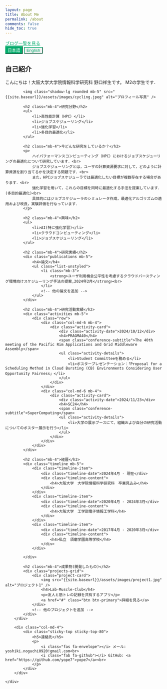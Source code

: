 ```yaml
---
layout: page
title: About Me
permalink: /about
comments: false
hide_toc: true
---
```


<div class="text-center mb-4">
    <a href="{{ site.baseurl }}/blog" class="btn btn-lg btn-outline-primary">ブログ一覧を見る</a>
</div>

<div class="language-switch text-right mb-4">
    <button id="jp-btn" class="btn btn-sm btn-outline-primary active">日本語</button>
    <button id="en-btn" class="btn btn-sm btn-outline-primary">English</button>
</div>

<!-- 日本語コンテンツ -->
<div id="jp-content" class="language-content active">
    <div class="row justify-content-between">
        <div class="col-md-8 pr-5">
            <h2 class="mb-4">自己紹介</h2>
            <p>
                こんにちは！大阪大学大学院情報科学研究科 野口祥生です。
                M2の学生です．
            </p>

            <img class="shadow-lg rounded mb-5" src="{{site.baseurl}}/assets/images/cycling.jpeg" alt="プロフィール写真" />

            <h2 class="mb-4">研究分野</h2>
            <ul>
                <li>高性能計算（HPC）</li>
                <li>ジョブスケジューリング</li>
                <li>強化学習</li>
                <li>多目的最適化</li>
            </ul>

            <h2 class="mb-4">今どんな研究をしているか？</h2>
            <p>
                ハイパフォーマンスコンピューティング（HPC）におけるジョブスケジューリングの最適化について研究しています．<br>
                ジョブスケジューリングとは，ユーザの計算資源要求に対して，どのように計算資源を割り当てるかを決定する問題です．<br>
                また，HPCジョブスケジューラでは最適化したい目標が複数存在する場合があります．<br>
                強化学習を用いて，これらの目標を同時に最適化する手法を提案しています．(多目的最適化)<br>
                具体的にはジョブスケジューラのシミュレータ作成，最適化アルゴリズムの適用および改良，実験評価を行なっています．
            </p>

            <h2 class="mb-4">興味</h2>
            <ul>
                <li>AI(特に強化学習)</li>
                <li>クラウドコンピューティング</li>
                <li>ジョブスケジューリング</li>
            </ul>

            <h2 class="mb-4">研究実績</h2>
            <div class="publications mb-5">
                <h4>論文</h4>
                <ul class="list-unstyled">
                    <li class="mb-3">
                        <strong>ユーザ利⽤機会公平性を考慮するクラウドバースティング環境向けスケジューリング⼿法の提案,2024年2月</strong><br>
                    </li>
                    <!-- 他の論文を追加 -->
                </ul>
            </div>

            <h2 class="mb-4">研究活動実績</h2>
            <div class="activities mb-5">
                <div class="row">
                    <div class="col-md-6 mb-4">
                        <div class="activity-card">
                            <div class="activity-date">2024/10/12</div>
                            <h4>PRAGMA40</h4>
                            <span class="conference-subtitle">The 40th meeting of the Pacific Rim Applications and Grid Middleware Assembly</span>
                            <ul class="activity-details">
                                <li>Student Committeeを務める</li>
                                <li>ポスタープレゼンテーション：「Proposal for a Scheduling Method in Cloud Bursting (CB) Environments Considering User Opportunity Fairness」</li>
                            </ul>
                        </div>
                    </div>
                    <div class="col-md-6 mb-4">
                        <div class="activity-card">
                            <div class="activity-date">2024/11/23</div>
                            <h4>SC24</h4>
                            <span class="conference-subtitle">SuperComputing</span>
                            <ul class="activity-details">
                                <li>大学の展示ブースにて、組織および自分の研究活動についてのポスター展示を行う</li>
                            </ul>
                        </div>
                    </div>
                </div>
            </div>

            <h2 class="mb-4">経歴</h2>
            <div class="timeline mb-5">
                <div class="timeline-item">
                    <div class="timeline-date">2024年4月 - 現在</div>
                    <div class="timeline-content">
                        <h4>大阪大学　大学院情報科学研究科　卒業見込み</h4>
                    </div>
                </div>
                <div class="timeline-item">
                    <div class="timeline-date">2020年4月 - 2024年3月</div>
                    <div class="timeline-content">
                        <h4>大阪大学　工学部電子情報工学科</h4>
                    </div>
                </div>
                <div class="timeline-item">
                    <div class="timeline-date">2017年4月 - 2020年3月</div>
                    <div class="timeline-content">
                        <h4>私立　須磨学園高等学校</h4>
                    </div>
                </div>

            </div>

            <h2 class="mb-4">成果物(開発したもの)</h2>
            <div class="projects-grid">
                <div class="project-card">
                    <img src="{{site.baseurl}}/assets/images/project1.jpg" alt="プロジェクト1" />
                    <h4>Lab-Muscle-Club</h4>
                    <p>友人と筋トレの記録を共有するアプリ</p>
                    <a href="#" class="btn btn-primary">詳細を見る</a>
                </div>
                <!-- 他のプロジェクトを追加 -->
            </div>
        </div>

        <div class="col-md-4">
            <div class="sticky-top sticky-top-80">
                <h5>連絡先</h5>
                <p>
                    <i class="fas fa-envelope"></i> メール: yoshiki.noguchi0920!gmail.com<br>
                    <i class="fab fa-github"></i> GitHub: <a href="https://github.com/yope7">yope7</a><br>
                </p>
            </div>
        </div>

    </div>

</div>

<!-- 英語コンテンツ -->
<div id="en-content" class="language-content">
    <div class="row justify-content-between">
        <div class="col-md-8 pr-5">
            <h2 class="mb-4">Introduction</h2>
            <p>
                Hello! I'm Yoshiki Noguchi, a Master's student at the Graduate School of Information Science and Technology, Osaka University.
            </p>

            <img class="shadow-lg rounded mb-5" src="{{site.baseurl}}/assets/images/cycling.jpeg" alt="Profile Photo" />

            <h2 class="mb-4">Research Fields</h2>
            <ul>
                <li>High-Performance Computing (HPC)</li>
                <li>Parallel and Distributed Processing</li>
                <li>Cloud Computing</li>
            </ul>

            <h2 class="mb-4">Research Achievements</h2>
            <div class="publications mb-5">
                <h4>Papers</h4>
                <ul class="list-unstyled">
                    <li class="mb-3">
                        <strong>Coming soon</strong><br>
                    </li>
                </ul>
            </div>

            <h2 class="mb-4">Research Activities</h2>
            <div class="activities mb-5">
                <div class="row">
                    <div class="col-md-6 mb-4">
                        <div class="activity-card">
                            <div class="activity-date">October 12, 2024</div>
                            <h4>PRAGMA40</h4>
                            <span class="conference-subtitle">The 40th meeting of the Pacific Rim Applications and Grid Middleware Assembly</span>
                            <ul class="activity-details">
                                <li>Served as a Student Committee member</li>
                                <li>Poster Presentation: "Proposal for a Scheduling Method in Cloud Bursting (CB) Environments Considering User Opportunity Fairness"</li>
                            </ul>
                        </div>
                    </div>
                    <div class="col-md-6 mb-4">
                        <div class="activity-card">
                            <div class="activity-date">November 23, 2024</div>
                            <h4>SC24</h4>
                            <span class="conference-subtitle">SuperComputing</span>
                            <ul class="activity-details">
                                <li>Presented research activities at the university exhibition booth with poster presentations about organizational and personal research</li>
                            </ul>
                        </div>
                    </div>
                </div>
            </div>

            <h2 class="mb-4">Experience</h2>
            <div class="timeline mb-5">
                <div class="timeline-item">
                    <div class="timeline-date">April 2024 - Present</div>
                    <div class="timeline-content">
                        <h4>Graduate School of Information Science and Technology, Osaka University</h4>
                    </div>
                </div>
                <div class="timeline-item">
                    <div class="timeline-date">April 2020 - March 2024</div>
                    <div class="timeline-content">
                        <h4>Osaka University</h4>
                    </div>
                </div>
                <div class="timeline-item">
                    <div class="timeline-date">April 2017 - March 2020</div>
                    <div class="timeline-content">
                        <h4>Suma Gakuen High School</h4>
                    </div>
                </div>

            </div>

            <h2 class="mb-4">成果物</h2>
            <div class="projects-grid">
                <div class="project-card">
                    <img src="{{site.baseurl}}/assets/images/project1.jpg" alt="プロジェクト1" />
                    <h4>Coming soon</h4>
                    <p>Coming soon</p>
                    <a href="#" class="btn btn-primary">詳細を見る</a>
                </div>
                <!-- 他のプロジェクトを追加 -->
            </div>
        </div>

        <div class="col-md-4">
            <div class="sticky-top sticky-top-80">
                <h5>Contact</h5>
                <p>
                    <i class="fas fa-envelope"></i> Email: yoshiki.noguchi0920!gmail.com<br>
                    <i class="fab fa-github"></i> GitHub: <a href="https://github.com/yope7">yope7</a><br>
                </p>
            </div>
        </div>
    </div>

</div>

<style>
.language-switch {
    margin-bottom: 2rem;
}

.language-content {
    display: none;
}

.language-content.active {
    display: block;
}

.btn-outline-primary {
    color: #00ab6b;
    border-color: #00ab6b;
}

.btn-outline-primary:hover,
.btn-outline-primary.active {
    background-color: #00ab6b;
    border-color: #00ab6b;
    color: white;
}

.skill-item {
    margin-bottom: 1rem;
}

.progress {
    height: 0.5rem;
    background-color: #e9ecef;
}

.progress-bar {
    background-color: #00ab6b;
}

.timeline-item {
    position: relative;
    padding-left: 2rem;
    margin-bottom: 2rem;
    border-left: 3px solid #00ab6b;
    background: linear-gradient(90deg, rgba(0,171,107,0.05) 0%, transparent 100%);
    padding: 1rem 1rem 1rem 2rem;
    border-radius: 0 8px 8px 0;
    margin-left: 1rem;
}

.timeline-date {
    color: #00ab6b;
    font-size: 0.9rem;
    font-weight: 600;
    margin-bottom: 0.5rem;
}

.projects-grid {
    display: grid;
    grid-template-columns: repeat(auto-fill, minmax(250px, 1fr));
    gap: 1.5rem;
    margin-top: 1rem;
}

.project-card {
    border: 1px solid #eee;
    border-radius: 8px;
    padding: 1rem;
    transition: transform 0.2s;
}

.project-card:hover {
    transform: translateY(-5px);
}

.project-card img {
    width: 100%;
    height: 150px;
    object-fit: cover;
    border-radius: 4px;
    margin-bottom: 1rem;
}

/* 研究活動カードのスタイル */
.activity-card {
    border: 1px solid #e0e0e0;
    border-radius: 12px;
    padding: 1.5rem;
    min-height: 280px;
    height: 100%;
    box-shadow: 0 4px 20px rgba(0,0,0,0.08);
    transition: all 0.3s ease;
    position: relative;
    background: linear-gradient(135deg, #fff 0%, #fafafa 100%);
    overflow: hidden;
    display: flex;
    flex-direction: column;
}

.activity-card:hover {
    transform: translateY(-8px);
    box-shadow: 0 8px 30px rgba(0,0,0,0.15);
    border-color: #00ab6b;
    background: linear-gradient(135deg, #fff 0%, #f8fff8 100%);
}

.activity-date {
    position: absolute;
    top: 0;
    right: 0;
    background: linear-gradient(135deg, #00ab6b 0%, #00995a 100%);
    color: white;
    padding: 0.4rem 0.9rem;
    font-size: 0.8rem;
    font-weight: 600;
    border-bottom-left-radius: 12px;
    box-shadow: 0 2px 8px rgba(0,171,107,0.3);
}

.activity-card h4 {
    margin-top: 0.5rem;
    margin-bottom: 0.5rem;
    color: #333;
    font-weight: 600;
    font-size: 1.1rem;
    min-height: 1.5rem;
    display: flex;
    align-items: center;
}

.activity-card .conference-subtitle {
    display: block;
    font-size: 0.8rem;
    color: #666;
    font-style: italic;
    margin-bottom: 1rem;
    padding-bottom: 0.5rem;
    border-bottom: 1px solid #f0f0f0;
    min-height: 2.5rem;
    line-height: 1.3;
}

.activity-details {
    padding-left: 1.25rem;
    margin-bottom: 0;
    min-height: 4rem;
    flex-grow: 1;
}

.activity-details li {
    margin-bottom: 0.5rem;
    font-size: 0.95rem;
    color: #555;
    line-height: 1.4;
}

@media (max-width: 768px) {
    .projects-grid {
        grid-template-columns: 1fr;
    }
    
    .timeline-item {
        padding-left: 1rem;
    }
    
    .activity-card {
        min-height: auto;
        margin-bottom: 1.5rem;
    }
    
    .activity-card .conference-subtitle {
        min-height: auto;
    }
    
    .activity-details {
        min-height: auto;
    }
}
</style>

<script>
document.getElementById('jp-btn').addEventListener('click', function() {
    document.getElementById('jp-content').classList.add('active');
    document.getElementById('en-content').classList.remove('active');
    this.classList.add('active');
    document.getElementById('en-btn').classList.remove('active');
});

document.getElementById('en-btn').addEventListener('click', function() {
    document.getElementById('en-content').classList.add('active');
    document.getElementById('jp-content').classList.remove('active');
    this.classList.add('active');
    document.getElementById('jp-btn').classList.remove('active');
});
</script>

